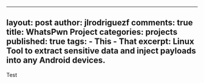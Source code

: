 ---
layout: post
author: jlrodriguezf
comments: true
title: WhatsPwn Project
categories: projects
published: true
tags:
	- This
	- That
excerpt: Linux Tool to extract sensitive data and inject payloads into any Android devices.
--
Test